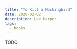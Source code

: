 ```yaml
---
title: "To Kill a Mockingbird"
date: 2020-02-02
description: Lee Harper
tags:
  - books
---
```


TODO
